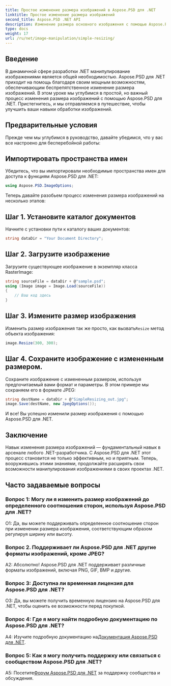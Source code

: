 ```yaml
---
title: Простое изменение размера изображений в Aspose.PSD для .NET
linktitle: Простое изменение размера изображений
second_title: Aspose.PSD .NET API
description: Изменение размера основного изображения с помощью Aspose.PSD для .NET. Эффективный, бесперебойный и мощный. Улучшайте свои проекты .NET без особых усилий.
type: docs
weight: 17
url: /ru/net/image-manipulation/simple-resizing/
---
```

## Введение

В динамичной сфере разработки .NET манипулирование изображениями является общей необходимостью. Aspose.PSD для .NET приходит на помощь благодаря своим мощным возможностям, обеспечивающим беспрепятственное изменение размера изображений. В этом уроке мы углубимся в простой, но важный процесс изменения размера изображений с помощью Aspose.PSD для .NET. Пристегнитесь, и мы отправляемся в путешествие, чтобы улучшить ваши навыки обработки изображений.

## Предварительные условия

Прежде чем мы углубимся в руководство, давайте убедимся, что у вас все настроено для бесперебойной работы:

## Импортировать пространства имен

Убедитесь, что вы импортировали необходимые пространства имен для доступа к функциям Aspose.PSD для .NET:

```csharp
using Aspose.PSD.ImageOptions;
```

Теперь давайте разобьем процесс изменения размера изображений на несколько этапов:

## Шаг 1. Установите каталог документов

Начните с установки пути к каталогу ваших документов:

```csharp
string dataDir = "Your Document Directory";
```

## Шаг 2. Загрузите изображение

Загрузите существующее изображение в экземпляр класса RasterImage:

```csharp
string sourceFile = dataDir + @"sample.psd";
using (Image image = Image.Load(sourceFile))
{
    // Ваш код здесь
}
```

## Шаг 3. Измените размер изображения

 Изменить размер изображения так же просто, как вызвать`Resize` метод объекта изображения:

```csharp
image.Resize(300, 300);
```

## Шаг 4. Сохраните изображение с измененным размером.

Сохраните изображение с измененным размером, используя предпочитаемый вами формат и параметры. В этом примере мы сохраняем его в формате JPEG:

```csharp
string destName = dataDir + @"SimpleResizing_out.jpg";
image.Save(destName, new JpegOptions());
```

И все! Вы успешно изменили размер изображения с помощью Aspose.PSD для .NET.

## Заключение

Навык изменения размера изображений — фундаментальный навык в арсенале любого .NET-разработчика. С Aspose.PSD для .NET этот процесс становится не только эффективным, но и приятным. Теперь, вооружившись этими знаниями, продолжайте расширять свои возможности манипулирования изображениями в своих проектах .NET.

## Часто задаваемые вопросы

### Вопрос 1: Могу ли я изменить размер изображений до определенного соотношения сторон, используя Aspose.PSD для .NET?

О1: Да, вы можете поддерживать определенное соотношение сторон при изменении размера изображения, соответствующим образом регулируя ширину или высоту.

### Вопрос 2. Поддерживает ли Aspose.PSD для .NET другие форматы изображений, кроме JPEG?

А2: Абсолютно! Aspose.PSD для .NET поддерживает различные форматы изображений, включая PNG, GIF, BMP и другие.

### Вопрос 3: Доступна ли временная лицензия для Aspose.PSD для .NET?

О3: Да, вы можете получить временную лицензию на Aspose.PSD для .NET, чтобы оценить ее возможности перед покупкой.

### Вопрос 4: Где я могу найти подробную документацию по Aspose.PSD для .NET?

 A4: Изучите подробную документацию на[Документация Aspose.PSD для .NET](https://reference.aspose.com/psd/net/).

### Вопрос 5: Как я могу получить поддержку или связаться с сообществом Aspose.PSD для .NET?

 A5: Посетите[Форум Aspose.PSD для .NET](https://forum.aspose.com/c/psd/34) за поддержку сообщества и обсуждения.